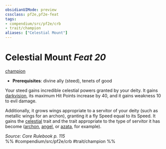 ```yaml
---
obsidianUIMode: preview
cssclass: pf2e,pf2e-feat
tags:
- compendium/src/pf2e/crb
- trait/champion
aliases: ["Celestial Mount"]
---
```

# Celestial Mount  *Feat 20*  
[champion](rules/traits/champion.md)  

- **Prerequisites**: divine ally (steed), tenets of good

Your steed gains incredible celestial powers granted by your deity. It gains [darkvision](rules/abilities/darkvision.md), its maximum Hit Points increase by 40, and it gains weakness 10 to evil damage.

Additionally, it grows wings appropriate to a servitor of your deity (such as metallic wings for an archon), granting it a fly Speed equal to its Speed. It gains the [celestial](rules/traits/celestial.md) trait and the trait appropriate to the type of servitor it has become ([archon](rules/traits/archon.md), [angel](rules/traits/angel.md), or [azata](rules/traits/azata.md), for example).

*Source: Core Rulebook p. 115*  
%% #compendium/src/pf2e/crb #trait/champion %%